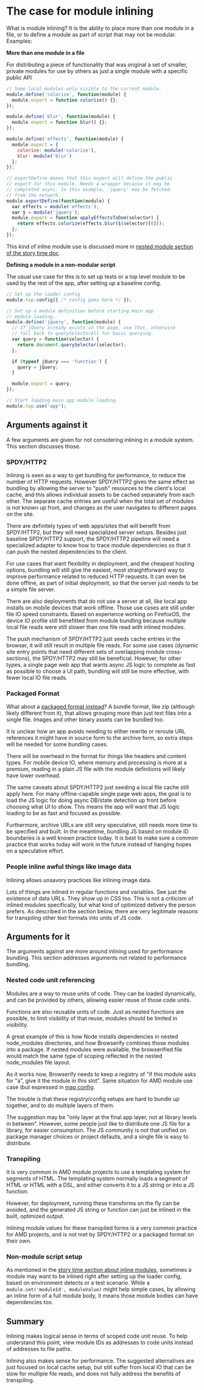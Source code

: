 # The case for module inlining

What is module inlining? It is the ability to place more than one module in a file, or to define a module as part of script that may not be modular. Examples:

**More than one  module in a file**

For distributing a piece of functionality that was original a set of smaller,
private modules for use by others as just a single module with a specific
public API

```javascript
// Some local modules only visible to the current module.
module.define('colorize', function(module) {
  module.export = function colorize() {};
});

module.define('blur', function(module) {
  module.export = function blur() {};
});

module.define('effects', function(module) {
  module.export = {
    colorize: module('colorize'),
    blur: module('blur')
  };
});

// exportDefine means that this export will define the public
// export for this module. Needs a wrapper because it may be
// completed async. In this example, 'jquery' may be fetched
// from the network.
module.exportDefine(function(module) {
  var effects = module('effects');
  var $ = module('jquery');
  module.export = function applyEffectsToDom(selector) {
    return effects.colorize(effects.blur($(selector)[0]));
  };
});
```

This kind of inline module use is discussed more in [nested module section of the story time doc](https://github.com/jrburke/module/blob/master/docs/story-time.md#nested-modules).

**Defining a module in a non-modular script**

The usual use case for this is to set up tests or a top level module to be
used by the rest of the app, after setting up a baseline config.

```javascript
// Set up the loader config
module.top.config({ /* config goes here */ });

// Set up a module definition before starting main app
// module loading.
module.define('jquery', function(module) {
  // If jQuery already exists in the page, use that, otherwise
  // fall back to querySelectorAll for basic querying.
  var query = function(selector) {
    return document.querySelector(selector);
  };

  if (typeof jQuery === 'function') {
    query = jQuery;
  }

  module.export = query;
});

// Start loading main app module loading.
module.top.use('app');
```

## Arguments against it

A few arguments are given for not considering inlining in a module system. This section discusses those.

### SPDY/HTTP2

Inlining is seen as a way to get bundling for performance, to reduce the number of HTTP requests. However SPDY/HTTP2 gives the same effect as bundling by allowing the server to "push" resources to the client's local cache, and this allows individual assets to be cached separately from each other. The separate cache entries are useful when the total set of modules is not known up front, and changes as the user navigates to different pages on the site.

There are definitely types of web apps/sites that will benefit from SPDY/HTTP2, but they will need specialized server setups. Besides just baseline SPDY/HTTP2 support, the SPDY/HTTP2 pipeline will need a specialized adapter to know how to trace module dependencies so that it can push the nested dependencies to the client.

For use cases that want flexibility in deployment, and the cheapest hosting options, bundling will still give the easiest, most straightforward way to improve performance related to reduced HTTP requests. It can even be done offline, as part of initial deployment, so that the server just needs to be a simple file server.

There are also deployments that do not use a server at all, like local app installs on mobile devices that work offline. Those use cases are still under file IO speed constraints. Based on experience working on FirefoxOS, the device IO profile still benefitted from module bundling because multiple local file reads were still slower than one file read with inlined modules.

The push mechanism of SPDY/HTTP2 just seeds cache entries in the browser, it will still result in multiple file reads. For some use cases (dynamic site entry points that need different sets of overlapping module cross-sections), the SPDY/HTTP2 may still be beneficial. However, for other types, a single page web app that wants async JS logic to complete as fast as possible to choose a UI path, bundling will still be more effective, with fewer local IO file reads.

### Packaged Format

What about a [packaged format instead](https://github.com/w3ctag/packaging-on-the-web)? A bundle format, like zip (although likely different from it), that allows grouping more than just text files into a single file. Images and other binary assets can be bundled too.

It is unclear how an app avoids needing to either rewrite or reroute URL references it might have in source form to the archive form, so extra steps will be needed for some bundling cases.

There will be overhead in the format for things like headers and content types. For mobile device IO, where memory and processing is more at a premium, reading in a plain JS file with the module definitions will likely have lower overhead.

The same caveats about SPDY/HTTP2 just seeding a local file cache still apply here. For many offline-capable single page web apps, the goal is to load the JS logic for doing async DB/state detection up front before choosing what UI to show. This means the app will want that JS logic loading to be as fast and focused as possible.

Furthermore, archive URLs are still very speculative, still needs more time to be specified and built. In the meantime, bundling JS based on module ID boundaries is a well known practice today. It is best to make sure a common practice that works today will work in the future instead of hanging hopes on a speculative effort.

### People inline awful things like image data

Inlining allows unsavory practices like inlining image data.

Lots of things are inlined in regular functions and variables. See just the existence of data URLs. They show up in CSS too. This is not a criticism of inlined modules specifically, but what kind of optimized delivery the person prefers. As described in the section below, there are very legitimate reasons for transpiling other text formats into units of JS code.

## Arguments for it

The arguments against are more around inlining used for performance bundling. This section addresses arguments not related to performance bundling.

### Nested code unit referencing

Modules are a way to reuse units of code. They can be loaded dynamically, and can be provided by others, allowing easier reuse of those code units.

Functions are also reusable units of code. Just as nested functions are possible, to limit visibility of that reuse, modules should be limited in visibility.

A great example of this is how Node installs dependencies in nested node_modules directories, and how Browserify combines those modules into a package. If nested modules were available, the browserified file would match the same type of scoping reflected in the nested node_modules file layout.

As it works now, Browserify needs to keep a registry of "if this module asks for "a", give it the module in this slot". Same situation for AMD module use case (but expressed in [map config](https://github.com/amdjs/amdjs-api/blob/master/CommonConfig.md#map-).

The trouble is that these registry/config setups are hard to bundle up together, and to do multiple layers of them.

The suggestion may be "only layer at the final app layer, not at library levels in between". However, some people just like to distribute one JS file for a library, for easier consumption. The JS community is not that unified on package manager choices or project defaults, and a single file is easy to distribute.

### Transpiling

It is very common in AMD module projects to use a templating system for segments of HTML. The templating system normally loads a segment of HTML or HTML with a DSL, and either converts it to a JS string or into a JS function.

However, for deployment, running these transforms on the fly can be avoided, and the generated JS string or function can just be inlined in the built, optimized output.

Inlining module values for these transpiled forms is a very common practice for AMD projects, and is not met by SPDY/HTTP2 or a packaged format on their own.

### Non-module script setup

As mentioned in the [story time section about inline modules](https://github.com/jrburke/module/blob/master/docs/story-time.md#inline-modules), sometimes a module may want to be inlined right after setting up the loader config, based on environment detects or a test scenario. While a `module.set('moduleId', moduleValue)` might help simple cases, by allowing an inline form of a full module body, it means those module bodies can have dependencies too.

## Summary

Inlining makes logical sense in terms of scoped code unit reuse. To help understand this point, view module IDs as addresses to code units instead of addresses to file paths.

Inlining also makes sense for performance. The suggested alternatives are just focused on local cache setup, but still suffer from local IO that can be slow for multiple file reads, and does not fully address the benefits of transpiling.
